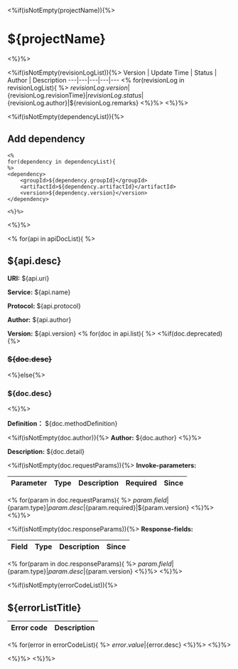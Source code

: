 <%if(isNotEmpty(projectName)){%>
# ${projectName}
<%}%>

<%if(isNotEmpty(revisionLogList)){%>
Version |  Update Time  | Status | Author |  Description
---|---|---|---|---
<%
for(revisionLog in revisionLogList){
%>
${revisionLog.version}|${revisionLog.revisionTime}|${revisionLog.status}|${revisionLog.author}|${revisionLog.remarks}
<%}%>
<%}%>

<%if(isNotEmpty(dependencyList)){%>
## Add dependency

```
<%
for(dependency in dependencyList){
%>
<dependency>
    <groupId>${dependency.groupId}</groupId>
    <artifactId>${dependency.artifactId}</artifactId>
    <version>${dependency.version}</version>
</dependency>

<%}%>
```
<%}%>

<%
for(api in apiDocList){
%>
## ${api.desc}

**URI:** ${api.uri}

**Service:** ${api.name}

**Protocol:** ${api.protocol}

**Author:** ${api.author}

**Version:** ${api.version}
<%
for(doc in api.list){
%>
<%if(doc.deprecated){%>
### ~~${doc.desc}~~
<%}else{%>
### ${doc.desc}
<%}%>

**Definition：** ${doc.methodDefinition}

<%if(isNotEmpty(doc.author)){%>
**Author:** ${doc.author}
<%}%>

**Description:** ${doc.detail}

<%if(isNotEmpty(doc.requestParams)){%>
**Invoke-parameters:**

Parameter|Type|Description|Required|Since
---|---|---|---|---
<%
for(param in doc.requestParams){
%>
${param.field}|${param.type}|${param.desc}|${param.required}|${param.version}
<%}%>
<%}%>

<%if(isNotEmpty(doc.responseParams)){%>
**Response-fields:**

Field | Type|Description|Since
---|---|---|---
<%
for(param in doc.responseParams){
%>
${param.field}|${param.type}|${param.desc}|${param.version}
<%}%>
<%}%>

<%if(isNotEmpty(errorCodeList)){%>
## ${errorListTitle}
Error code |Description
---|---
<%
for(error in errorCodeList){
%>
${error.value}|${error.desc}
<%}%>
<%}%>

<%}%>
<%}%>